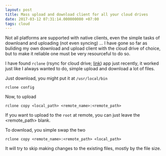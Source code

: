 ```yaml
---
layout: post
title: Mass upload and download client for all your cloud drives
date: 2017-03-12 07:31:14.000000000 +07:00
tags: cloud
---
```

Not all platforms are supported with native clients, even the simple tasks of downloand and uploading (not even syncing) ... I have gone so far as buliding my own download and upload client with the cloud drive of choice, but to make it reliable one must be very resourceful to do so.

I have found `rclone` (rsync for cloud drive; [link](http://rclone.org/)) app just recently, it worked just like I always wanted to do, simple upload and download a lot of files.

Just download, you might put it at `/usr/local/bin`

```
rclone config
```

Now, to upload

```
rclone copy <local_path> <remote_name>:<remote_path>
```

If you want to upload to the `root` at remote, you can just leave the <remote_path> blank.

To download, you simple swap the two

```
rclone copy <remote_name>:<remote_path> <local_path>
```

It will try to skip making changes to the existing files, mostly by the file size.

